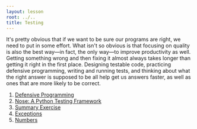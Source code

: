 ```yaml
---
layout: lesson
root: ../..
title: Testing
---
```


It's pretty obvious that if we want to be sure our programs are right, we need to put in some effort. What isn't so obvious is that focusing on quality is also the best way—in fact, the only way—to improve productivity as well. Getting something wrong and then fixing it almost always takes longer than getting it right in the first place. Designing testable code, practicing defensive programming, writing and running tests, and thinking about what the right answer is supposed to be all help get us answers faster, as well as ones that are more likely to be correct.

<div class="toc" markdown="1">

1.  [Defensive Programming](../python/05-defensive.html)
2.  [Nose: A Python Testing Framework](nose.html)
3.  [Summary Exercise](summary_exercise.html)
4.  [Exceptions](../extras/07-exceptions.html)
5.  [Numbers](../extras/08-numbers.html)

</div>
